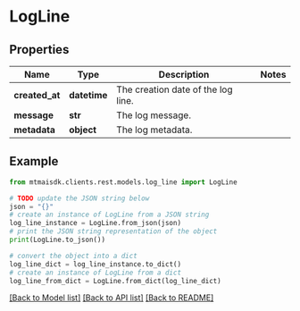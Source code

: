 # LogLine


## Properties

Name | Type | Description | Notes
------------ | ------------- | ------------- | -------------
**created_at** | **datetime** | The creation date of the log line. | 
**message** | **str** | The log message. | 
**metadata** | **object** | The log metadata. | 

## Example

```python
from mtmaisdk.clients.rest.models.log_line import LogLine

# TODO update the JSON string below
json = "{}"
# create an instance of LogLine from a JSON string
log_line_instance = LogLine.from_json(json)
# print the JSON string representation of the object
print(LogLine.to_json())

# convert the object into a dict
log_line_dict = log_line_instance.to_dict()
# create an instance of LogLine from a dict
log_line_from_dict = LogLine.from_dict(log_line_dict)
```
[[Back to Model list]](../README.md#documentation-for-models) [[Back to API list]](../README.md#documentation-for-api-endpoints) [[Back to README]](../README.md)


